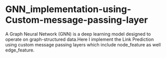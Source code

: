 # GNN_implementation-using-Custom-message-passing-layer
A Graph Neural Network (GNN) is a deep learning model designed to operate on graph-structured data.Here I implement the Link Prediction using custom message passing layers which include node_feature as well edge_feature.
